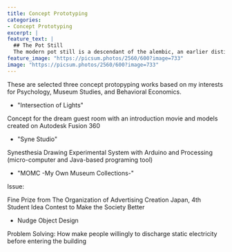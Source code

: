 ```yaml
---
title: Concept Prototyping 
categories:
- Concept Prototyping
excerpt: |
feature_text: |
  ## The Pot Still
  The modern pot still is a descendant of the alembic, an earlier distillation device
feature_image: "https://picsum.photos/2560/600?image=733"
image: "https://picsum.photos/2560/600?image=733"
---
```


These are selected three concept protopyping works based on my interests for Psychology, Museum Studies, and Behavioral Economics. 

* "Intersection of Lights"

Concept for the dream guest room with an introduction movie and models created on Autodesk Fusion 360

* "Syne Studio"

Synesthesia Drawing Experimental System with Arduino and Processing (micro-computer and Java-based programing tool)

* "MOMC -My Own Museum Collections-"

Issue:

Fine Prize from The Organization of Advertising Creation Japan, 4th Student Idea Contest to Make the Society Better


* Nudge Object Design

Problem Solving: How make people willingly to discharge static electricity before entering the building
